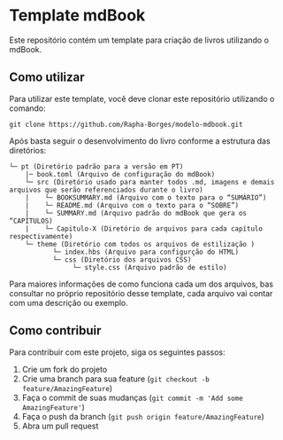 # Template mdBook 

Este repositório contém um template para criação de livros utilizando o mdBook. 

## Como utilizar

Para utilizar este template, você deve clonar este repositório utilizando o comando:

```
git clone https://github.com/Rapha-Borges/modelo-mdbook.git
```

Após basta seguir o desenvolvimento do livro conforme a estrutura das diretórios:

```
└─ pt (Diretório padrão para a versão em PT)
    |─ book.toml (Arquivo de configuração do mdBook)
    └─ src (Diretório usado para manter todos .md, imagens e demais arquivos que serão referenciados durante o livro)
    |    └─ BOOKSUMMARY.md (Arquivo com o texto para o “SUMÁRIO”)
    |    └─ README.md (Arquivo com o texto para o “SOBRE”)
    |    └─ SUMMARY.md (Arquivo padrão do mdBook que gera os “CAPÍTULOS) 
    |    └─ Capitulo-X (Diretório de arquivos para cada capítulo respectivamente)
    └─ theme (Diretório com todos os arquivos de estilização )
           └─ index.hbs (Arquivo para configurção do HTML)
           └─ css (Diretório dos arquivos CSS)
                └─ style.css (Arquivo padrão de estilo)
```

Para maiores informações de como funciona cada um dos arquivos, bas consultar no próprio repositório desse template, cada arquivo vai contar com uma descrição ou exemplo.

## Como contribuir

Para contribuir com este projeto, siga os seguintes passos:

1. Crie um fork do projeto
2. Crie uma branch para sua feature (`git checkout -b feature/AmazingFeature`)
3. Faça o commit de suas mudanças (`git commit -m 'Add some AmazingFeature'`)
4. Faça o push da branch (`git push origin feature/AmazingFeature`)
5. Abra um pull request